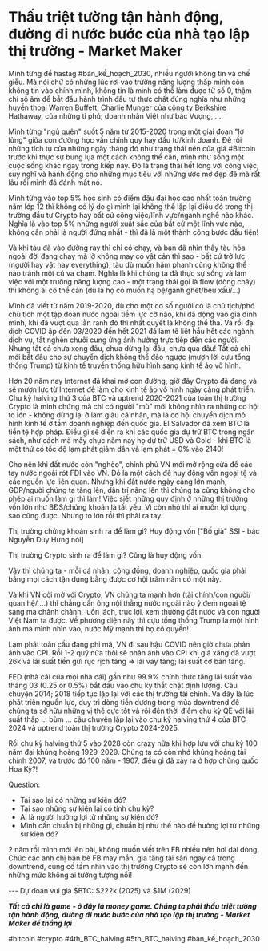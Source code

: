 # Thấu triệt tường tận hành động, đường đi nước bước của nhà tạo lập thị trường - Market Maker

Mình từng để hastag #bản_kế_hoạch_2030, nhiều người không tin và chế giễu. Mà nói chứ có những lúc rơi vào trường năng lượng thấp mình còn không tin vào chính mình, không tin là mình có thể làm được từ số 0, thậm chí số âm để bắt đầu hành trình đầu tư thực chất đúng nghĩa như những huyền thoại Warren Buffett, Charlie Munger của công ty Berkshire Hathaway, của những tỉ phú; doanh nhân Việt như bác Vượng, ...

Mình từng "ngủ quên" suốt 5 năm từ 2015-2020 trong một giai đoạn "lơ lửng" giữa con đường học vấn chính quy hay đầu tư/kinh doanh. Để rồi những tích tụ của những ngày tháng đó như trạng thái nén của giá #Bitcoin trước khi thực sự bung lụa một cách không thể cản, mình như sống một cuộc sống khác ngay trong kiếp này. Đó là trạng thái hết lòng với công việc, suy nghĩ và hành động cho những mục tiêu với những ước mơ đẹp đẽ mà rất lâu rồi mình đã đánh mất nó. 

Mình từng vào top 5% học sinh có điểm đậu đại học cao nhất toàn trường năm lớp 12 thì không có lý do gì mình lại không thể lặp lại điều đó trong thị trường đầu tư Crypto hay bất cứ công việc/lĩnh vực/ngành nghề nào khác. Nghĩa là vào top 5% những người xuất sắc của bất cứ một lĩnh vực nào, không cần phải là người đứng nhất - thì đã là một thành công bước đầu tiên!

Và khi tàu đã vào đường ray thì chỉ có chạy, và bạn đã nhìn thấy tàu hỏa ngoài đời đang chạy mà lỡ không may có vật cản thì sao - bất cứ trở lực (người hay vật hay everything), tàu dù muốn hãm phanh cũng không thể nào tránh một cú va chạm. Nghĩa là khi chúng ta đã thực sự sống và làm việc với một trường năng lượng cao - một trạng thái gọi là flow (dòng chảy) thì không ai có thể cản (dù là họ có muốn hạ bệ/ganh ghét/bêu xấu/...)

Mình đã viết từ năm 2019-2020, dù cho một cơ số người có là chủ tịch/phó chủ tịch một tập đoàn nước ngoài tiềm lực cỡ nào, khi đã động vào gia đình mình, khi đã vượt qua lằn ranh đỏ thì nhất quyết là không thể tha. Và rồi đại dịch COVID ập đến 03/2020 đến hết 2021 đã làm tê liệt hầu hết các ngành dịch vụ, tắt nghẽn chuỗi cung ứng ảnh hưởng trực tiếp đến các người. Nhưng tất cả chưa xong đâu, chưa dừng lại đâu, chưa qua đâu! Tất cả chỉ mới bắt đầu cho sự chuyển dịch không thể đảo ngược (mượn lời cựu tổng thống Trump) từ kinh tế truyền thống hữu hình sang kinh tế ảo vô hình. 

Hơn 20 năm nay Internet đã khai mở con đường, giờ đây Crypto đã đang và sẽ mượn lực từ Internet để làm cho kinh tế ảo vô hình ngày càng phát triển. Chu kỳ halving thứ 3 của BTC và uptrend 2020-2021 của toàn thị trường Crypto là minh chứng mà chỉ có người "mù" mới không nhìn ra những cơ hội to lớn - không dừng lại ở làm giàu cá nhân, mà là cơ hội chuyển dịch mô hình kinh tế ở tầm doanh nghiệp đến quốc gia. El Salvador đã xem BTC là tiền tệ hợp pháp. Điều gì sẽ diễn ra khi các quốc gia dự trữ BTC trong ngân sách, như cách mà mấy chục năm nay họ dự trữ USD và Gold - khi BTC là một thứ có tốc độ lạm phát giảm dần và lạm phát = 0% vào 2140!

Cho nên khi đất nước còn "nghèo", chính phủ VN mới mở rộng cửa để các tay nước ngoài rót FDI vào VN. Đó là một cách để huy động vốn ngoại tệ và các nguồn lực liên quan. Nhưng khi đất nước ngày càng lớn mạnh, GDP/người chúng ta tăng lên, dân trí nâng lên thì chúng ta cũng không cho phép ai muốn làm gì thì làm! Việc siết những quy định ở những thị trường vốn lớn như BĐS/chứng khoán là tất yếu. Vì còn nhỏ thì ai muốn lợi dụng sao cũng được. Nhưng to lớn rồi thì phải ra tay.

Thị trường chứng khoán sinh ra để làm gì? Huy động vốn ["Bố già" SSI - bác Nguyễn Duy Hưng nói]

Thị trường Crypto sinh ra để làm gì? Cũng là huy động vốn. 

Vậy thì chúng ta - mỗi cá nhân, cộng đồng, doanh nghiệp, quốc gia phải bằng mọi cách tận dụng bằng được cơ hội trăm năm có một này. 

Và khi VN cởi mở với Crypto, VN chúng ta mạnh hơn (tài chính/con người/ quan hệ/ ...) thì chẳng cần ông nội thằng nước ngoài nào ỷ đem ngoại tệ sang mà chảnh chảnh, luồn lách, trục lợi, xem thường đất nước và con người Việt Nam ta được. Về phương diện này thì cựu tổng thống Trump là một hình ảnh mà mình nhìn vào, nước Mỹ mạnh thì họ có quyền!

Lạm phát toàn cầu đang phi mã, VN đi sau hậu COVID nên giờ chưa phản ánh vào CPI. Rồi 1-2 quý nữa thôi sẽ phản ánh vào CPI khi giá xăng đã vượt 26k và lãi suất tiền gửi rục rịch tăng => lãi vay tăng; lãi suất cơ bản tăng. 

FED (nhà cái của mọi nhà cái) gần như 99.9% chính thức tăng lãi suất vào tháng 03 (0.25 or 0.5%) bắt đầu vào chu kỳ thắt chặt định lượng. Câu chuyện 2014; 2018 tiếp tục lặp lại với các thị trường tài chính. Và đây là lúc phát triển nguồn lực, duy trì dòng tiền dương trong mùa downtrend để chúng ta sở hữu những vị thế cực tốt và rồi đến thời điểm chu kỳ QE với lãi suất thấp ... bùm ... câu chuyện lặp lại vào chu kỳ halving thứ 4 của BTC 2024 và uptrend toàn thị trường Crypto 2024-2025. 

Rồi chu kỳ halving thứ 5 vào 2028 còn crazy nữa khi hợp lưu với chu kỳ 100 năm đại khủng hoàng 1929-2029. Chúng ta có còn nhớ khủng hoảng tài chính 2007, và trước đó 100 năm - 1907, điều gì đã xảy ra ở hợp chủng quốc Hoa Kỳ?! 

Question: 
- Tại sao lại có những sự kiện đó?
- Tại sao những sự kiện lại có tính chu kỳ?
- Ai là người hưởng lợi từ những sự kiện đó? 
- Mình cần chuẩn bị những gì, chuẩn bị như thế nào để hưởng lợi từ những sự kiện đó?

2 năm rồi mình mới lên bài, không muốn viết trên FB nhiều nên hơi dài dòng. Chúc các anh chị bạn bè FB may mắn, gia tăng tài sản ngay cả trong downtrend, củng cố tầm nhìn vào thị trường Crypto sẽ còn lớn mạnh đến những mức không ai tưởng tượng nổi!

--- Dự đoán vui giá $BTC: $222k (2025) và $1M (2029)

***Tất cả chỉ là game - ở đây là money game. Chúng ta phải thấu triệt tường tận hành động, đường đi nước bước của nhà tạo lập thị trường - Market Maker để thắng lợi***

#bitcoin #crypto #4th_BTC_halving #5th_BTC_halving #bản_kế_hoạch_2030